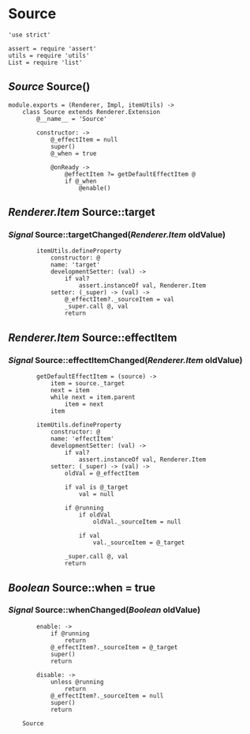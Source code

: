 Source
======

	'use strict'

	assert = require 'assert'
	utils = require 'utils'
	List = require 'list'

*Source* Source()
-----------------

	module.exports = (Renderer, Impl, itemUtils) ->
		class Source extends Renderer.Extension
			@__name__ = 'Source'

			constructor: ->
				@_effectItem = null
				super()
				@_when = true

				@onReady ->
					@effectItem ?= getDefaultEffectItem @
					if @_when
						@enable()

*Renderer.Item* Source::target
------------------------------

### *Signal* Source::targetChanged(*Renderer.Item* oldValue)

			itemUtils.defineProperty
				constructor: @
				name: 'target'
				developmentSetter: (val) ->
					if val?
						assert.instanceOf val, Renderer.Item
				setter: (_super) -> (val) ->
					@_effectItem?._sourceItem = val
					_super.call @, val
					return

*Renderer.Item* Source::effectItem
----------------------------------

### *Signal* Source::effectItemChanged(*Renderer.Item* oldValue)

			getDefaultEffectItem = (source) ->
				item = source._target
				next = item
				while next = item.parent
					item = next
				item

			itemUtils.defineProperty
				constructor: @
				name: 'effectItem'
				developmentSetter: (val) ->
					if val?
						assert.instanceOf val, Renderer.Item
				setter: (_super) -> (val) ->
					oldVal = @_effectItem

					if val is @_target
						val = null

					if @running
						if oldVal
							oldVal._sourceItem = null

						if val
							val._sourceItem = @_target

					_super.call @, val
					return

*Boolean* Source::when = true
-----------------------------

### *Signal* Source::whenChanged(*Boolean* oldValue)

			enable: ->
				if @running
					return
				@_effectItem?._sourceItem = @_target
				super()
				return

			disable: ->
				unless @running
					return
				@_effectItem?._sourceItem = null
				super()
				return

		Source
